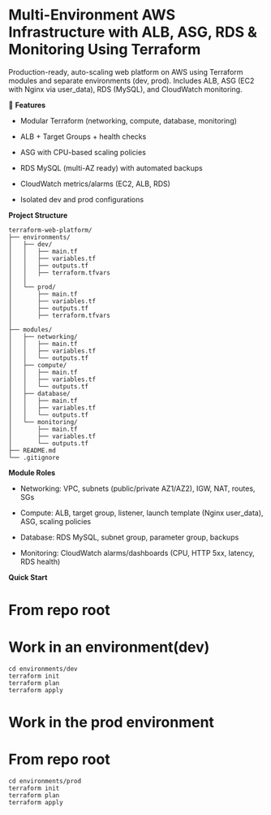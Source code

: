 # Multi-Environment AWS Infrastructure with ALB, ASG, RDS & Monitoring Using Terraform

Production-ready, auto-scaling web platform on AWS using Terraform modules and separate environments (dev, prod). Includes ALB, ASG (EC2 with Nginx via user_data), RDS (MySQL), and CloudWatch monitoring.

🔧 **Features**

- Modular Terraform (networking, compute, database, monitoring)

- ALB + Target Groups + health checks

- ASG with CPU-based scaling policies

- RDS MySQL (multi-AZ ready) with automated backups

- CloudWatch metrics/alarms (EC2, ALB, RDS)

- Isolated dev and prod configurations


**Project Structure**

```
terraform-web-platform/
├── environments/
│   ├── dev/
│   │   ├── main.tf
│   │   ├── variables.tf
│   │   ├── outputs.tf
│   │   ├── terraform.tfvars         
│   │                 
│   └── prod/
│       ├── main.tf
│       ├── variables.tf
│       ├── outputs.tf
│       ├── terraform.tfvars
│       
├── modules/
│   ├── networking/
│   │   ├── main.tf
│   │   ├── variables.tf
│   │   └── outputs.tf
│   ├── compute/
│   │   ├── main.tf
│   │   ├── variables.tf
│   │   └── outputs.tf
│   ├── database/
│   │   ├── main.tf
│   │   ├── variables.tf
│   │   └── outputs.tf
│   └── monitoring/
│       ├── main.tf
│       ├── variables.tf
│       └── outputs.tf                  
├── README.md
└── .gitignore
```

**Module Roles**

- Networking: VPC, subnets (public/private AZ1/AZ2), IGW, NAT, routes, SGs

- Compute: ALB, target group, listener, launch template (Nginx user_data), ASG, scaling policies

- Database: RDS MySQL, subnet group, parameter group, backups

- Monitoring: CloudWatch alarms/dashboards (CPU, HTTP 5xx, latency, RDS health)

**Quick Start**
# From repo root
# Work in an environment(dev)

```
cd environments/dev
terraform init
terraform plan 
terraform apply 
```

# Work in the prod environment
# From repo root

```
cd environments/prod
terraform init
terraform plan 
terraform apply 
```

